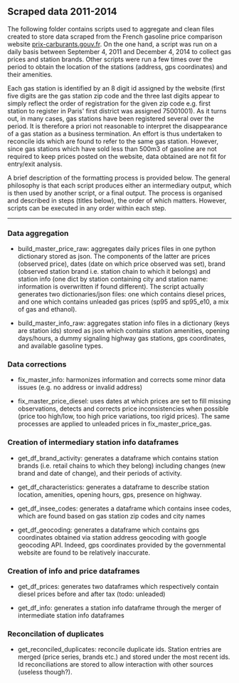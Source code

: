 
## Scraped data 2011-2014

The following folder contains scripts used to aggregate and clean files created to store data scraped from the French gasoline price comparison website [prix-carburants.gouv.fr](http://prix-carburants.gouv.fr). On the one hand, a script was run on a daily basis between September 4, 2011 and December 4, 2014 to collect gas prices and station brands. Other scripts were run a few times over the period to obtain the location of the stations (address, gps coordinates) and their amenities.

Each gas station is identified by an 8 digit id assigned by the website (first five digits are the gas station zip code and the three last digits appear to simply reflect the order of registration for the given zip code e.g. first station to register in Paris' first district was assigned 75001001). As it turns out, in many cases, gas stations have been registered several over the period. It is therefore a priori not reasonable to interpret the disappearance of a gas station as a business termination. An effort is thus undertaken to reconcile ids which are found to refer to the same gas station. However, since gas stations which have sold less than 500m3 of gasoline are not required to keep prices posted on the website, data obtained are not fit for entry/exit analysis.

A brief description of the formatting process is provided below. The general philosophy is that each script produces either an intermediary output, which is then used by another script, or a final output. The process is organised and described in steps (titles below), the order of which matters. However, scripts can be executed in any order within each step.

----------

### Data aggregation

- build_master_price_raw: aggregates daily prices files in one python dictionary stored as json. The components of the latter are prices (observed price), dates (date on which price observed was set), brand (observed station brand i.e. station chain to which it belongs) and station info (one dict by station containing city and station name: information is overwritten if found different). The script actually generates two dictionaries/json files: one which contains diesel prices, and one which contains unleaded gas prices (sp95 and sp95_e10, a mix of gas and ethanol).

- build_master_info_raw: aggregates station info files in a dictionary (keys are station ids) stored as json which contains station amenities, opening days/hours, a dummy signaling highway gas stations, gps coordinates, and available gasoline types.

### Data corrections

- fix_master_info: harmonizes information and corrects some minor data issues (e.g. no address or invalid address)

- fix_master_price_diesel: uses dates at which prices are set to fill missing observations, detects and corrects price inconsistencies when possible (price too high/low, too high price variations, too rigid prices). The same processes are applied to unleaded prices in fix_master_price_gas.

### Creation of intermediary station info dataframes

- get_df_brand_activity: generates a dataframe which contains station brands (i.e. retail chains to which they belong) including changes (new brand and date of change), and their periods of activity.

- get_df_characteristics: generates a dataframe to describe station location, amenities, opening hours, gps, presence on highway.

- get_df_insee_codes: generates a dataframe which contains insee codes, which are found based on gas station zip codes and city names

- get_df_geocoding: generates a dataframe which contains gps coordinates obtained via station address geocoding with google geocoding API. Indeed, gps coordinates provided by the governmental website are found to be relatively inaccurate.

### Creation of info and price dataframes

- get_df_prices: generates two dataframes which respectively contain diesel prices before and after tax (todo: unleaded)

- get_df_info: generates a station info dataframe through the merger of intermediate station info dataframes

### Reconcilation of duplicates

- get_reconciled_duplicates: reconcile duplicate ids. Station entries are merged (price series, brands etc.) and stored under the most recent ids. Id reconciliations are stored to allow interaction with other sources (useless though?).